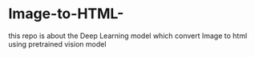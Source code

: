 # Image-to-HTML-
this repo is about the Deep Learning model which convert Image to html using  pretrained vision model
